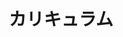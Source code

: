 ---
layout: page_curriculum_index
title: カリキュラム
permalink: /curriculum/
category: curriculum
sort: 1
---
